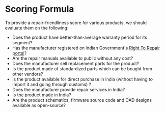 # Scoring Formula

To provide a repair-friendliness score for various products, we should evaluate them on the following:

* Does the product have better-than-average warranty period for its segment?
* Has the manufacturer registered on Indian Government's [Right To Repair portal](https://righttorepairindia.gov.in/)?
* Are the repair manuals available to public without any cost?
* Does the manufacturer sell replacement parts for the product?
* Is the product made of standardized parts which can be bought from other vendors?
* is the product available for direct purchase in India (without having to import it and going through customs) ?
* Does the manufacturer provide repair services in India?
* Is the product made in India?
* Are the product schematics, firmware source code and CAD designs available as open-source?


